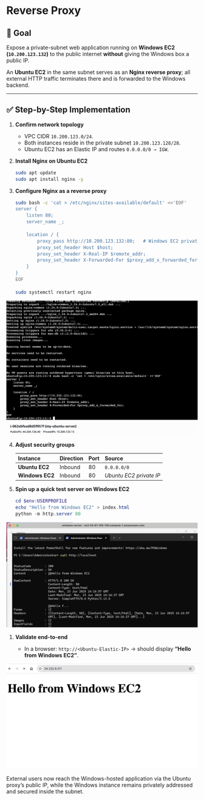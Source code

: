 # Reverse Proxy 

## 🎯 Goal
Expose a private-subnet web application running on **Windows EC2 (`10.200.123.132`)** to the public internet **without** giving the Windows box a public IP.  

An **Ubuntu EC2** in the same subnet serves as an **Nginx reverse proxy**; all external HTTP traffic terminates there and is forwarded to the Windows backend.

---

## ✅ Step-by-Step Implementation

1. **Confirm network topology**  
   * VPC CIDR `10.200.123.0/24`.  
   * Both instances reside in the private subnet `10.200.123.128/28`.  
   * Ubuntu EC2 has an Elastic IP and routes `0.0.0.0/0 → IGW`.

2. **Install Nginx on Ubuntu EC2**
   ```bash
   sudo apt update
   sudo apt install nginx -y
    ````

3. **Configure Nginx as a reverse proxy**

   ```bash
   sudo bash -c 'cat > /etc/nginx/sites-available/default' <<'EOF'
   server {
       listen 80;
       server_name _;

       location / {
           proxy_pass http://10.200.123.132:80;   # Windows EC2 private IP
           proxy_set_header Host $host;
           proxy_set_header X-Real-IP $remote_addr;
           proxy_set_header X-Forwarded-For $proxy_add_x_forwarded_for;
       }
   }
   EOF

   sudo systemctl restart nginx
   ```
![proxy configuration](./assets/Screenshot%202025-06-23%20at%2016.13.55.png)

4. **Adjust security groups**

   | Instance        | Direction | Port | Source                                     |
   | --------------- | --------- | ---- | ------------------------------------------ |
   | **Ubuntu EC2**  | Inbound   | 80   | `0.0.0.0/0`                                |
   | **Windows EC2** | Inbound   | 80   | *Ubuntu EC2 private IP* |

5. **Spin up a quick test server on Windows EC2**

   ```powershell
   cd $env:USERPROFILE
   echo "Hello from Windows EC2" > index.html
   python -m http.server 80
   ```
![localhost](./assets/Screenshot%202025-06-23%20at%2016.17.06.png)

1. **Validate end-to-end**

   * In a browser: `http://<Ubuntu-Elastic-IP>` → should display **“Hello from Windows EC2”**.


![Website working](./assets/Screenshot%202025-06-23%20at%2016.25.02.png)

External users now reach the Windows-hosted application via the Ubuntu proxy’s public IP, while the Windows instance remains privately addressed and secured inside the subnet.

